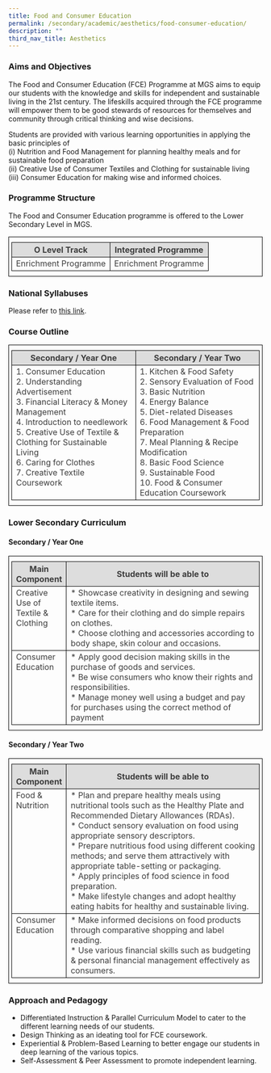 ```yaml
---
title: Food and Consumer Education
permalink: /secondary/academic/aesthetics/food-consumer-education/
description: ""
third_nav_title: Aesthetics
---
```

<style type="text/css">
.tg {
	border-color: black;
	border-style: solid;
	border-width: 1px;
	color: #3D3D3D;
	padding: 10px 5px;
	width: 100%;
}
.tg td {
	overflow: hidden;
	word-break: normal;
}
.tg th {
	background-color: #DDD;
	border-color: black;
	border-style: solid;
	border-width: 1px;
	color: #3D3D3D;
	font-weight: bold;
}
.tg .tr-norm-center {
	border-color: black;
	border-style: solid;
	border-width: 1px;
	text-align: center;
	vertical-align: top;
}
.tg .tr-norm {
	border-color: black;
	border-style: solid;
	border-width: 1px;
	text-align: left;
	vertical-align: top;
}
.tg .tr-header {
	border-color: black;
	border-style: solid;
	border-width: 1px;
	color: #3D3D3D;
	font-weight: bold;
	text-align: center;
	vertical-align: middle;
}
</style>

### Aims and Objectives

The Food and Consumer Education (FCE) Programme at MGS aims to equip our students with the knowledge and skills for independent and sustainable living in the 21st century. The lifeskills acquired through the FCE programme will empower them to be good stewards of resources for themselves and community through critical thinking and wise decisions.  
  
Students are provided with various learning opportunities in applying the basic principles of  
(i) Nutrition and Food Management for planning healthy meals and for sustainable food preparation  
(ii) Creative Use of Consumer Textiles and Clothing for sustainable living  
(iii) Consumer Education for making wise and informed choices.  
  
  

### Programme Structure

The Food and Consumer Education programme is offered to the Lower Secondary Level in MGS.

<table class="tg">
  <thead>
    <tr>
      <th width="50%" class="tr-header">O Level Track</th>
      <th width="50%" class="tr-header">Integrated Programme</th>
    </tr>
  </thead>
  <tbody>
    <tr>
      <td width="50%" class="tr-norm-center">Enrichment Programme</td>
      <td width="50%" class="tr-norm-center">Enrichment Programme</td>
    </tr>
  </tbody>
</table>


### National Syllabuses
Please refer to [this link](https://www.moe.gov.sg/secondary/courses/express/electives#subjects).


### Course Outline

<table class="tg">
  <thead>
    <tr>
      <th width="50%" class="tr-header">Secondary / Year One</th>
      <th width="50%" class="tr-header">Secondary / Year Two</th>
    </tr>
  </thead>
  <tbody>
    <tr>
      <td width="50%" class="tr-norm">
				1.  Consumer Education<br>
				2.  Understanding Advertisement<br>
				3.  Financial Literacy & Money Management<br>
				4.  Introduction to needlework<br>
				5.  Creative Use of Textile & Clothing for Sustainable Living<br>
				6.  Caring for Clothes<br>
				7.  Creative Textile Coursework<br>
			</td>
      <td width="50%" class="tr-norm">
				1.  Kitchen & Food Safety<br>
				2.  Sensory Evaluation of Food<br>
				3.  Basic Nutrition<br>
				4.  Energy Balance<br>
				5.  Diet-related Diseases<br>
				6.  Food Management & Food Preparation<br>
				7.  Meal Planning & Recipe Modification<br>
				8.  Basic Food Science<br>
				9.  Sustainable Food<br>
				10.  Food & Consumer Education Coursework<br>
			</td>
    </tr>
  </tbody>
</table>

### Lower Secondary Curriculum

#### Secondary / Year One

<table class="tg">
  <thead>
    <tr>
      <th width="20%" class="tr-header">Main Component</th>
      <th width="80%" class="tr-header">Students will be able to</th>
    </tr>
    <tr>
      <td class="tr-norm">Creative Use of Textile &amp; Clothing</td>
      <td class="tr-norm">
				* Showcase creativity in designing and sewing textile items.<br>				
				* Care for their clothing and do simple repairs on clothes.<br>				
				* Choose clothing and accessories according to body shape, skin colour and occasions.<br>				
			</td>
    </tr>
  </thead>
  <tbody>
    <tr>
      <td class="tr-norm">Consumer Education</td>
      <td class="tr-norm">
				* Apply good decision making skills in the purchase of goods and services.<br>
				* Be wise consumers who know their rights and responsibilities.<br>
				* Manage money well using a budget and pay for purchases using the correct method of payment
			</td>
		</tr>
  </tbody>
</table>

#### Secondary / Year Two

<table class="tg">
  <thead>
    <tr>
      <th width="20%" class="tr-header">Main Component</th>
      <th width="80%" class="tr-header">Students will be able to</th>
    </tr>
    <tr>
      <td class="tr-norm">Food &amp; Nutrition</td>
      <td class="tr-norm">
				*   Plan and prepare healthy meals using nutritional tools such as the Healthy Plate and Recommended Dietary Allowances (RDAs). <br>
				*   Conduct sensory evaluation on food using appropriate sensory descriptors.<br>
				*   Prepare nutritious food using different cooking methods; and serve them attractively with appropriate table-setting or packaging.<br>
*   Apply principles of food science in food preparation.<br>
*   Make lifestyle changes and adopt healthy eating habits for healthy and sustainable living.</td>
    </tr>
  </thead>
  <tbody>
    <tr>
      <td class="tr-norm">Consumer Education</td>
      <td class="tr-norm">* Make informed decisions on food products through comparative shopping and label reading. <br>
* Use various financial skills such as budgeting & personal financial management effectively as consumers.</td>
    </tr>
  </tbody>
</table>

### Approach and Pedagogy

*   Differentiated Instruction & Parallel Curriculum Model to cater to the different learning needs of our students.
*   Design Thinking as an ideating tool for FCE coursework.
*   Experiential & Problem-Based Learning to better engage our students in deep learning of the various topics.
*   Self-Assessment & Peer Assessment to promote independent learning.